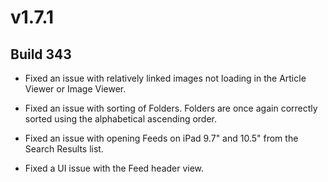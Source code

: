 # v1.7.1

## Build 343

- Fixed an issue with relatively linked images not loading in the Article Viewer or Image Viewer. 

- Fixed an issue with sorting of Folders. Folders are once again correctly sorted using the alphabetical ascending order. 

- Fixed an issue with opening Feeds on iPad 9.7" and 10.5" from the Search Results list. 

- Fixed a UI issue with the Feed header view. 
